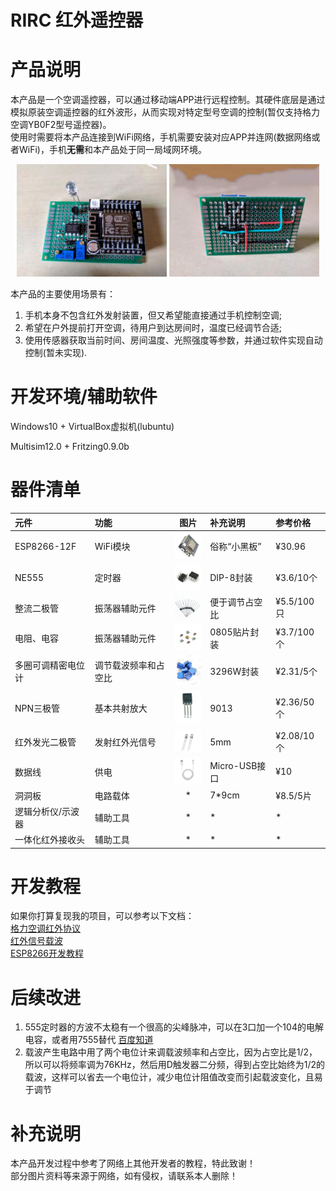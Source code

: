 # RIRC 红外遥控器

# 产品说明
本产品是一个空调遥控器，可以通过移动端APP进行远程控制。其硬件底层是通过模拟原装空调遥控器的红外波形，从而实现对特定型号空调的控制(暂仅支持格力空调YB0F2型号遥控器)。  
使用时需要将本产品连接到WiFi网络，手机需要安装对应APP并连网(数据网络或者WiFi)，手机**无需**和本产品处于同一局域网环境。  

<div align=center><img src="./Images/产品实物图1.jpg" height="180" />  <img src="./Images/产品实物图2.jpg" height="180" /></div>

本产品的主要使用场景有： 

1. 手机本身不包含红外发射装置，但又希望能直接通过手机控制空调;
2. 希望在户外提前打开空调，待用户到达房间时，温度已经调节合适;
3. 使用传感器获取当前时间、房间温度、光照强度等参数，并通过软件实现自动控制(暂未实现).

# 开发环境/辅助软件
Windows10 + VirtualBox虚拟机(lubuntu)

Multisim12.0 + Fritzing0.9.0b

# 器件清单
|元件|功能|图片|补充说明|参考价格|
|:---|:---|:---:|:---|:---|
|ESP8266-12F|WiFi模块|<div align=center><img src="./Images/esp8266.jpg" width=50></div>|俗称“小黑板”|&yen;30.96|   
|NE555|定时器|<div align=center><img src="./Images/ne555.jpg" width=50></div>|DIP-8封装|&yen;3.6/10个|
|整流二极管|振荡器辅助元件|<div align=center><img src="./Images/整流二极管.jpg" width=50></div>|便于调节占空比|&yen;5.5/100只|
|电阻、电容|振荡器辅助元件|<div align=center><img src="./Images/电阻电容.jpg" width=50></div>|0805贴片封装|&yen;3.7/100个|  
|多圈可调精密电位计|调节载波频率和占空比|<div align=center><img src="./Images/电位计.jpg" width=50></div>|3296W封装|&yen;2.31/5个|  
|NPN三极管|基本共射放大|<div align=center><img src="./Images/晶体管.jpg" width=50></div>|9013|&yen;2.36/50个|  
|红外发光二极管|发射红外光信号|<div align=center><img src="./Images/红外发光二极管.jpg" width=50></div>|5mm|&yen;2.08/10个|
|数据线|供电|<div align=center><img src="./Images/数据线.jpg" width=50></div>|Micro-USB接口|&yen;10|
|洞洞板|电路载体|\*|7\*9cm|&yen;8.5/5片|  
|逻辑分析仪/示波器|辅助工具|\*|\*|\*|
|一体化红外接收头|辅助工具|\*|\*|\*|  

# 开发教程
如果你打算复现我的项目，可以参考以下文档：  
[格力空调红外协议](./Infrared_Protocol/readme.md)  
[红外信号载波](./Carrier_Wave/readme.md)  
[ESP8266开发教程](./ESP8266_Proj/readme.md)  



# 后续改进
1. 555定时器的方波不太稳有一个很高的尖峰脉冲，可以在3口加一个104的电解电容，或者用7555替代 [百度知道](https://zhidao.baidu.com/question/617617286604112012.html)
2. 载波产生电路中用了两个电位计来调载波频率和占空比，因为占空比是1/2，所以可以将频率调为76KHz，然后用D触发器二分频，得到占空比始终为1/2的载波，这样可以省去一个电位计，减少电位计阻值改变而引起载波变化，且易于调节



# 补充说明
本产品开发过程中参考了网络上其他开发者的教程，特此致谢！  
部分图片资料等来源于网络，如有侵权，请联系本人删除！